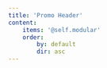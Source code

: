 ```yaml
---
title: 'Promo Header'
content:
    items: '@self.modular'
    order:
        by: default
        dir: asc
---
```



